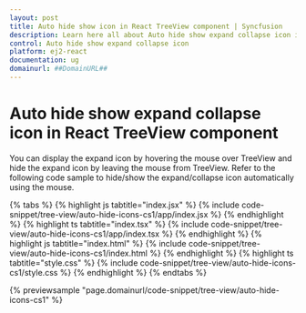 ```yaml
---
layout: post
title: Auto hide show icon in React TreeView component | Syncfusion
description: Learn here all about Auto hide show expand collapse icon in Syncfusion React TreeView component of Syncfusion Essential JS 2 and more.
control: Auto hide show expand collapse icon 
platform: ej2-react
documentation: ug
domainurl: ##DomainURL##
---
```


# Auto hide show expand collapse icon in React TreeView component

You can display the expand icon by hovering the mouse over TreeView and hide the expand icon by leaving the mouse from TreeView. Refer to the following code sample to hide/show the expand/collapse icon automatically using the mouse.

{% tabs %}
{% highlight js tabtitle="index.jsx" %}
{% include code-snippet/tree-view/auto-hide-icons-cs1/app/index.jsx %}
{% endhighlight %}
{% highlight ts tabtitle="index.tsx" %}
{% include code-snippet/tree-view/auto-hide-icons-cs1/app/index.tsx %}
{% endhighlight %}
{% highlight js tabtitle="index.html" %}
{% include code-snippet/tree-view/auto-hide-icons-cs1/index.html %}
{% endhighlight %}
{% highlight ts tabtitle="style.css" %}
{% include code-snippet/tree-view/auto-hide-icons-cs1/style.css %}
{% endhighlight %}
{% endtabs %}

 {% previewsample "page.domainurl/code-snippet/tree-view/auto-hide-icons-cs1" %}